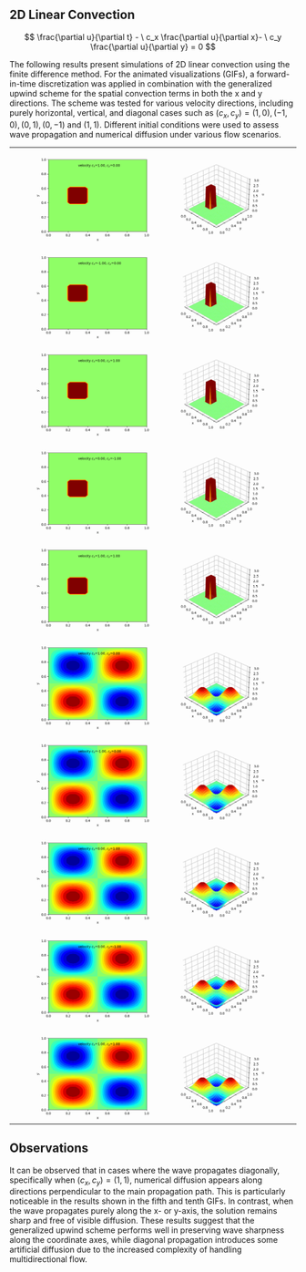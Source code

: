 ## 2D Linear Convection
$$
  \frac{\partial u}{\partial t} - \ c_x  \frac{\partial u}{\partial x}- \ c_y \frac{\partial u}{\partial y} = 0
$$

The following results present simulations of 2D linear convection using the finite difference method. For the animated visualizations (GIFs), a forward-in-time discretization was applied in combination with the generalized upwind scheme for the spatial convection terms in both the x and y directions. The scheme was tested for various velocity directions, including purely horizontal, vertical, and diagonal cases such as $(c_x, c_y) = (1, 0), (-1, 0), (0, 1), (0, -1)$ and $(1, 1)$. Different initial conditions were used to assess wave propagation and numerical diffusion under various flow scenarios.


|   |
|---|
| ![](plots/2D_LC_cx=1.0_cy=0.0.gif)  |
| ![](plots/2D_LC_cx=-1.0_cy=0.0.gif)  |
| ![](plots/2D_LC_cx=0.0_cy=1.0.gif)  |
| ![](plots/2D_LC_cx=0.0_cy=-1.0.gif)  |
| ![](plots/2D_LC_cx=1.0_cy=1.0.gif)  |
| ![](plots/2D_LC_sin_cx=1.0_cy=0.0.gif) |
| ![](plots/2D_LC_sin_cx=-1.0_cy=0.0.gif) |
| ![](plots/2D_LC_sin_cx=0.0_cy=1.0.gif) |
| ![](plots/2D_LC_sin_cx=0.0_cy=-1.0.gif) |
| ![](plots/2D_LC_sin_cx=1.0_cy=1.0.gif) |


## Observations
It can be observed that in cases where the wave propagates diagonally, specifically when $(c_x,c_y)=(1,1)$, numerical diffusion appears along directions perpendicular to the main propagation path. This is particularly noticeable in the results shown in the fifth and tenth GIFs. In contrast, when the wave propagates purely along the x- or y-axis, the solution remains sharp and free of visible diffusion. These results suggest that the generalized upwind scheme performs well in preserving wave sharpness along the coordinate axes, while diagonal propagation introduces some artificial diffusion due to the increased complexity of handling multidirectional flow.

